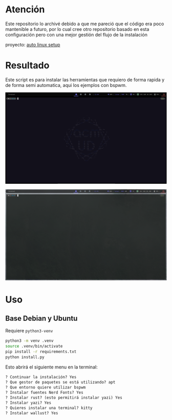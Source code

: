 # Atención

Este repositorio lo archivé debido a que me pareció que el código era poco mantenible a futuro, por lo cual cree otro repositorio basado en esta configuración pero con una mejor gestión del flujo de la instalación

proyecto: [auto linux setup](https://github.com/Michael-Jimenez-C/auto_linux_setup)

# Resultado

Este script es para instalar las herramientas que requiero de forma rapida y de forma semi automatica, aqui los ejemplos con bspwm.

<img src='docs/imagenes/Captura de pantalla 2025-02-20 124010.png'></img>

<img src='docs/imagenes/Captura de pantalla 2025-02-20 124426.png'></img>

# Uso
## Base Debian y Ubuntu
Requiere `python3-venv`
```sh
python3 -m venv .venv
source .venv/bin/activate
pip install -r requirements.txt
python install.py
```

Esto abrirá el siguiente menu en la terminal:
```
? Continuar la instalación? Yes
? Que gestor de paquetes se está utilizando? apt
? Que entorno quiere utilizar bspwm
? Instalar fuentes Nerd Fonts? Yes
? Instalar rust? (esto permitirá instalar yazi) Yes
? Instalar yazi? Yes
? Quieres instalar una terminal? kitty
? Instalar wallust? Yes
```
